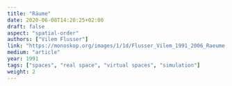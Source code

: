 ```yaml
---
title: "Räume"
date: 2020-06-08T14:20:25+02:00
draft: false
aspect: "spatial-order"
authors: ["Vilem Flusser"]
link: "https://monoskop.org/images/1/1d/Flusser_Vilem_1991_2006_Raeume.pdf"
medium: "article"
year: 1991
tags: ["spaces", "real space", "virtual spaces", "simulation"]
weight: 2
---
```

